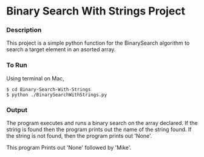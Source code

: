 # Binary Search With Strings Project

### Description

This project is a simple python function for the BinarySearch algorithm to search a target element in an asorted array. 

### To Run

Using terminal on Mac, 

```
$ cd Binary-Search-With-Strings
$ python ./BinarySearchWithStrings.py
```

### Output

The program executes and runs a binary search on the array declared. If the string is found then the program prints out the name of the string found. If the string is not found, then the program prints out 'None'.



This program Prints out 'None' followed by 'Mike'.